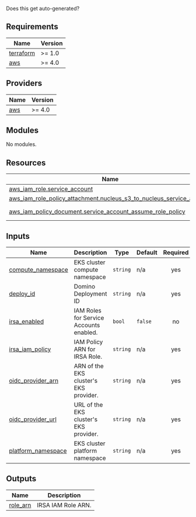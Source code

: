 Does this get auto-generated?
<!-- BEGINNING OF PRE-COMMIT-TERRAFORM DOCS HOOK -->
## Requirements

| Name | Version |
|------|---------|
| <a name="requirement_terraform"></a> [terraform](#requirement\_terraform) | >= 1.0 |
| <a name="requirement_aws"></a> [aws](#requirement\_aws) | >= 4.0 |

## Providers

| Name | Version |
|------|---------|
| <a name="provider_aws"></a> [aws](#provider\_aws) | >= 4.0 |

## Modules

No modules.

## Resources

| Name | Type |
|------|------|
| [aws_iam_role.service_account](https://registry.terraform.io/providers/hashicorp/aws/latest/docs/resources/iam_role) | resource |
| [aws_iam_role_policy_attachment.nucleus_s3_to_nucleus_service_account](https://registry.terraform.io/providers/hashicorp/aws/latest/docs/resources/iam_role_policy_attachment) | resource |
| [aws_iam_policy_document.service_account_assume_role_policy](https://registry.terraform.io/providers/hashicorp/aws/latest/docs/data-sources/iam_policy_document) | data source |

## Inputs

| Name | Description | Type | Default | Required |
|------|-------------|------|---------|:--------:|
| <a name="input_compute_namespace"></a> [compute\_namespace](#input\_compute\_namespace) | EKS cluster compute namespace | `string` | n/a | yes |
| <a name="input_deploy_id"></a> [deploy\_id](#input\_deploy\_id) | Domino Deployment ID | `string` | n/a | yes |
| <a name="input_irsa_enabled"></a> [irsa\_enabled](#input\_irsa\_enabled) | IAM Roles for Service Accounts enabled. | `bool` | `false` | no |
| <a name="input_irsa_iam_policy"></a> [irsa\_iam\_policy](#input\_irsa\_iam\_policy) | IAM Policy ARN for IRSA Role. | `string` | n/a | yes |
| <a name="input_oidc_provider_arn"></a> [oidc\_provider\_arn](#input\_oidc\_provider\_arn) | ARN of the EKS cluster's EKS provider. | `string` | n/a | yes |
| <a name="input_oidc_provider_url"></a> [oidc\_provider\_url](#input\_oidc\_provider\_url) | URL of the EKS cluster's EKS provider. | `string` | n/a | yes |
| <a name="input_platform_namespace"></a> [platform\_namespace](#input\_platform\_namespace) | EKS cluster platform namespace | `string` | n/a | yes |

## Outputs

| Name | Description |
|------|-------------|
| <a name="output_role_arn"></a> [role\_arn](#output\_role\_arn) | IRSA IAM Role ARN. |
<!-- END OF PRE-COMMIT-TERRAFORM DOCS HOOK -->
